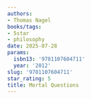 ```yaml
---
authors:
- Thomas Nagel
books/tags:
- 5star
- philosophy
date: 2025-07-28
params:
  isbn13: '9781107604711'
  year: '2012'
slug: '9781107604711'
star_rating: 5
title: Mortal Questions
---
```


<!--more-->